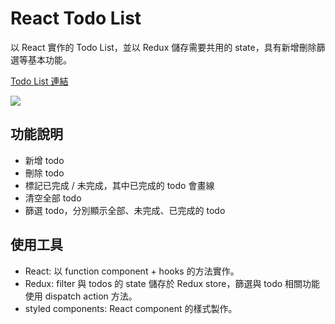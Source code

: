# React Todo List

以 React 實作的 Todo List，並以 Redux 儲存需要共用的 state，具有新增刪除篩選等基本功能。

[Todo List 連結](https://ericcch24.github.io/react-redux-todolist/)

![](https://i.imgur.com/IjbSdVw.png)

## 功能說明

- 新增 todo
- 刪除 todo
- 標記已完成 / 未完成，其中已完成的 todo 會畫線
- 清空全部 todo
- 篩選 todo，分別顯示全部、未完成、已完成的 todo

## 使用工具

- React: 以 function component + hooks 的方法實作。
- Redux: filter 與 todos 的 state 儲存於 Redux store，篩選與 todo 相關功能使用 dispatch action 方法。
- styled components: React component 的樣式製作。
